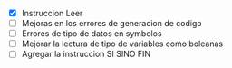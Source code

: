 - [x] Instruccion Leer
- [ ] Mejoras en los errores de generacion de codigo
- [ ] Errores de tipo de datos en symbolos
- [ ] Mejorar la lectura de tipo de variables como boleanas
- [ ] Agregar la instruccion SI SINO FIN
